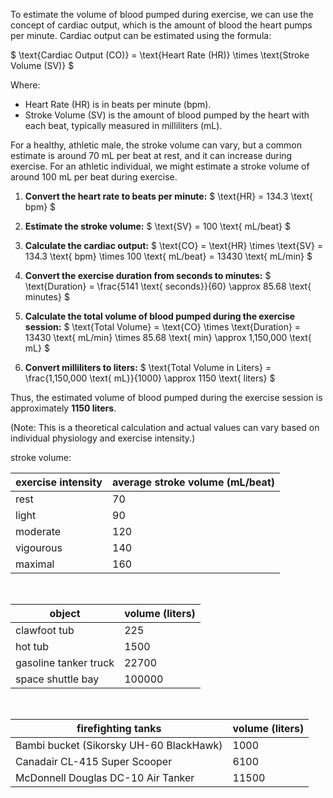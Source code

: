 To estimate the volume of blood pumped during exercise, we can use the concept of cardiac output, which is the amount of blood the heart pumps per minute. Cardiac output can be estimated using the formula:

$ \text{Cardiac Output (CO)} = \text{Heart Rate (HR)} \times \text{Stroke Volume (SV)} $

Where:
- Heart Rate (HR) is in beats per minute (bpm).
- Stroke Volume (SV) is the amount of blood pumped by the heart with each beat, typically measured in milliliters (mL).

For a healthy, athletic male, the stroke volume can vary, but a common estimate is around 70 mL per beat at rest, and it can increase during exercise. For an athletic individual, we might estimate a stroke volume of around 100 mL per beat during exercise.

1. **Convert the heart rate to beats per minute:**
   $
   \text{HR} = 134.3 \text{ bpm}
   $

2. **Estimate the stroke volume:**
   $
   \text{SV} = 100 \text{ mL/beat}
   $

3. **Calculate the cardiac output:**
   $
   \text{CO} = \text{HR} \times \text{SV} = 134.3 \text{ bpm} \times 100 \text{ mL/beat} = 13430 \text{ mL/min}
   $

4. **Convert the exercise duration from seconds to minutes:**
   $
   \text{Duration} = \frac{5141 \text{ seconds}}{60} \approx 85.68 \text{ minutes}
   $

5. **Calculate the total volume of blood pumped during the exercise session:**
   $
   \text{Total Volume} = \text{CO} \times \text{Duration} = 13430 \text{ mL/min} \times 85.68 \text{ min} \approx 1,150,000 \text{ mL}
   $

6. **Convert milliliters to liters:**
   $
   \text{Total Volume in Liters} = \frac{1,150,000 \text{ mL}}{1000} \approx 1150 \text{ liters}
   $

Thus, the estimated volume of blood pumped during the exercise session is approximately **1150 liters**. 

(Note: This is a theoretical calculation and actual values can vary based on individual physiology and exercise intensity.)

stroke volume:

| exercise intensity | average stroke volume (mL/beat) |
|--------------------|---------------------------------|
| rest               | 70                              |
| light              | 90                              |
| moderate           | 120                             |
| vigourous          | 140                             |
| maximal            | 160                             |

</br>

| object                | volume (liters) |
|-----------------------|-----------------|
| clawfoot tub          | 225             |
| hot tub               | 1500            |
| gasoline tanker truck | 22700           |
| space shuttle bay     | 100000          |

</br>

| firefighting tanks                      | volume (liters) |
|-----------------------------------------|-----------------|
| Bambi bucket (Sikorsky UH-60 BlackHawk) | 1000            |
| Canadair CL-415 Super Scooper           | 6100            |
| McDonnell Douglas DC-10 Air Tanker      | 11500           |


